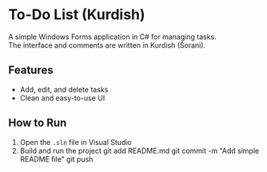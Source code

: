 # To-Do List (Kurdish)

A simple Windows Forms application in C# for managing tasks.  
The interface and comments are written in Kurdish (Sorani).

## Features
- Add, edit, and delete tasks
- Clean and easy-to-use UI

## How to Run
1. Open the `.sln` file in Visual Studio
2. Build and run the project
git add README.md
git commit -m "Add simple README file"
git push
